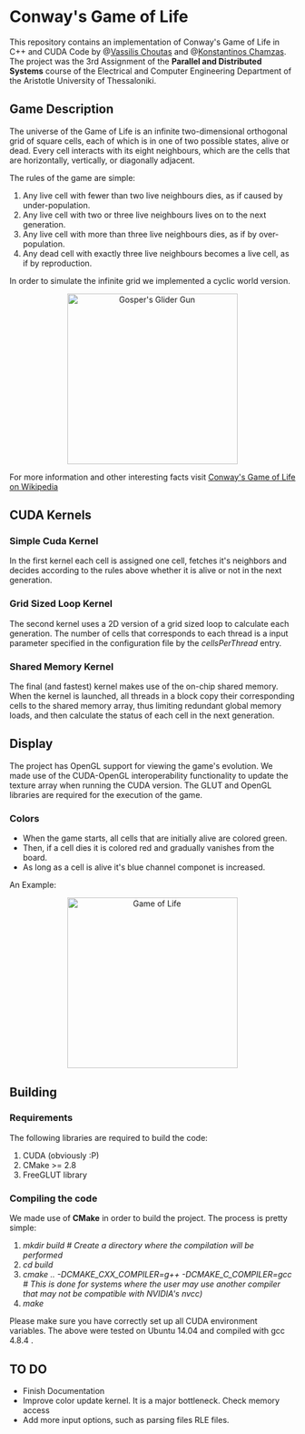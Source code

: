 # Conway's Game of Life
This repository contains an implementation of Conway's Game of Life in C++ and CUDA Code by @[Vassilis Choutas](https://github.com/vasilish) and @[Konstantinos Chamzas](https://github.com/ChamzasKonstantinos).
The project was the 3rd Assignment of the **Parallel and Distributed Systems** course of the Electrical
and Computer Engineering Department of the Aristotle University of Thessaloniki.

## Game Description

The universe of the Game of Life is an infinite two-dimensional orthogonal grid of square cells, each of which is in one of two possible states, alive or dead. Every cell interacts with its eight neighbours, which are the cells that are horizontally, vertically, or diagonally adjacent.

The rules of the game are simple:
 1. Any live cell with fewer than two live neighbours dies, as if caused by under-population.
 2. Any live cell with two or three live neighbours lives on to the next generation.
 3. Any live cell with more than three live neighbours dies, as if by over-population.
 4. Any dead cell with exactly three live neighbours becomes a live cell, as if by reproduction.

In order to simulate the infinite grid we implemented a cyclic world version.

<p align="center">
  <img src="https://cloud.githubusercontent.com/assets/5918727/13548956/cc257308-e304-11e5-886b-096fa8a2bb0f.gif" alt="Gosper's Glider Gun"
 width=300 height=300/>
</p>

For more information and other interesting facts visit [Conway's Game of Life on Wikipedia](https://en.wikipedia.org/wiki/Conway%27s_Game_of_Life)

## CUDA Kernels

### Simple Cuda Kernel
In the first kernel each cell is assigned one cell, fetches it's neighbors and decides according to the rules above
whether it is alive or not in the next generation.

### Grid Sized Loop Kernel
The second kernel uses a 2D version of a grid sized loop to calculate each generation. The number of cells
that corresponds to each thread is a input parameter specified in the configuration file by the *cellsPerThread* entry.

### Shared Memory Kernel
The final (and fastest) kernel makes use of the on-chip shared memory. When the kernel is launched, all threads in a block copy their corresponding cells to the shared memory array, thus limiting redundant global memory loads, and then calculate the status of each cell in the next generation.

## Display
The project has OpenGL support for viewing the game's evolution. We made use of the CUDA-OpenGL interoperability
functionality to update the texture array when running the CUDA version.
The GLUT and OpenGL libraries are required for the execution of the game.

### Colors
- When the game starts, all cells that are initially alive are colored green.
- Then, if a cell dies it is colored red and gradually vanishes from the board.
- As long as a cell is alive it's blue channel componet is increased.

An Example:

<p align="center">
  <img src="https://cloud.githubusercontent.com/assets/5918727/13549668/416decea-e313-11e5-95fb-2a1c6ff521bf.gif"
  alt="Game of Life"
 width=300 height=300/>
</p>

## Building

### Requirements

The following libraries are required to build the code:

  1. CUDA (obviously :P)
  2. CMake >= 2.8
  3. FreeGLUT library

### Compiling the code

We made use of **CMake** in order to build the project.
The process is pretty simple:

 1. *mkdir build # Create a directory where the compilation will be performed*
 2. *cd build*
 3. *cmake .. -DCMAKE_CXX_COMPILER=g++ -DCMAKE_C_COMPILER=gcc # This is done for systems where the user may use another compiler that may not be compatible with NVIDIA's nvcc)*
 4. *make*

Please make sure you have correctly set up all CUDA environment variables. The above were tested
on Ubuntu 14.04 and compiled with gcc 4.8.4 .

## TO DO
 - Finish Documentation
 - Improve color update kernel. It is a major bottleneck. Check memory access
 - Add more input options, such as parsing files RLE files.
